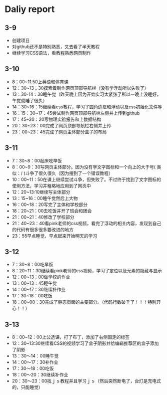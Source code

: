 # Daliy report

## 3-9

* 创建项目
* 对github还不是特别熟悉，又去看了半天教程
* 继续学习CSS语法，看教程熟悉网页制作

## 3-10

* 8：00~11.50上英语和体育课
* 12：30~13：30摸索着制作网页顶部导航栏（没有学浮动所以失败了）
* 13：30-14：30睡午觉（昨天晚上因为开始实习太紧张了所以一晚上没睡好，午觉就睡了很久）
* 14：30~16：15继续看css教程，学习了圆角边框和浮动以及css初始化文件等
* 16：15：30~17：45尝试制作网页顶部导航栏左侧并上传到github
* 17：45~20：20写物理实验报告和上数据结构
* 20：30~23：00完成了网页顶部导航栏右侧并上传
* 23：00~23：45完成了网页主体部分盒子的布局

## 3-11

* 7：30~8：00起床吃早饭
* 8：00~9：30写网页主体部分。因为没有学文字图标和一个向上的大于号( 类似：\/ )斗争了很久很久（因为搜到了一个错误教程）
* 10：00~11：50在课上继续尝试斗争，但失败了。不过终于找到了文字图标的使用方法，学习并粗略地应用到了网页中
* 12：20~13:10继续写主体部分
* 13：15~16：00睡午觉然后上大物
* 16：00~18：20写完了主体和学校部分
* 18：20~21：00去吃饭并开了班会和团会
* 21：00~21：40修改了学校部分
* 21：40~23：40看pink老师的css视频，看完了浮动的相关内容，发现到自己的代码有很多很多要改进的地方
* 23：55早点睡觉，早点起来开始明天的学习
  

## 3-12

* 7：30~8：00吃早饭
* 8：20~11：30继续看pink老师的css视频，学习了定位以及元素的隐藏与显示
* 12：00~13：00做学校的作业
* 13：00~13：45睡午觉
* 14：00~17：30继续补作业
* 17：30~18：00吃饭
* 18：00~00：30完成了静态页面的主要部分。（代码行数破千了！！！特别开心！！）

## 3-13

* 8：00~12：00上公选课，打了布丁，添加了右侧固定的标签
* 12：30~13:30继续看CSS的视频学习了盒子阴影并给编辑推荐区的盒子添加了阴影
* 13：30～14：00睡午觉
* 14：00～17：30补作业
* 17：30～18：00吃饭
* 18：00～20：30继续补作业
* 20：30～23：00找ｊｓ教程并且学习ｊｓ（然后突然断电了，台灯是充电式的，只能睡觉）

